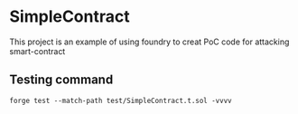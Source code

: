 # SimpleContract

This project is an example of using foundry to creat PoC code for attacking smart-contract

## Testing command

```
forge test --match-path test/SimpleContract.t.sol -vvvv
```